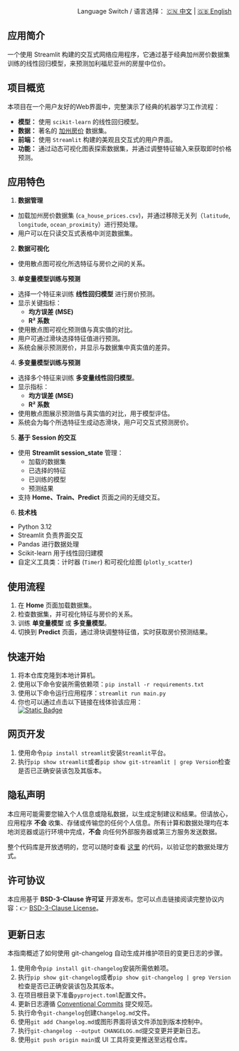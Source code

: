 <p align="right">
  Language Switch / 语言选择：
  <a href="./README.zh-CN.md">🇨🇳 中文</a> | <a href="./README.md">🇬🇧 English</a>
</p>

**应用简介**
---
一个使用 Streamlit 构建的交互式网络应用程序，它通过基于经典加州房价数据集训练的线性回归模型，来预测加利福尼亚州的房屋中位价。

**项目概览**
---
本项目在一个用户友好的Web界面中，完整演示了经典的机器学习工作流程：

+ **模型：** 使用 `scikit-learn` 的线性回归模型。
+ **数据：** 著名的 [加州房价](https://www.kaggle.com/datasets/camnugent/california-housing-prices) 数据集。
+ **前端：** 使用 `Streamlit` 构建的美观且交互式的用户界面。
+ **功能：** 通过动态可视化图表探索数据集，并通过调整特征输入来获取即时价格预测。

**应用特色**
---

1. **数据管理**

+ 加载加州房价数据集 (`ca_house_prices.csv`)，并通过移除无关列（`latitude`, `longitude`, `ocean_proximity`）进行预处理。
+ 用户可以在只读交互式表格中浏览数据集。

2. **数据可视化**

+ 使用散点图可视化所选特征与房价之间的关系。

3. **单变量模型训练与预测**

+ 选择一个特征来训练 **线性回归模型** 进行房价预测。
+ 显示关键指标：
    - **均方误差 (MSE)**
    - **R² 系数**
+ 使用散点图可视化预测值与真实值的对比。
+ 用户可通过滑块选择特征值进行预测。
+ 系统会展示预测房价，并显示与数据集中真实值的差异。

4. **多变量模型训练与预测**

+ 选择多个特征来训练 **多变量线性回归模型**。
+ 显示指标：
    - **均方误差 (MSE)**
    - **R² 系数**
+ 使用散点图展示预测值与真实值的对比，用于模型评估。
+ 系统会为每个所选特征生成动态滑块，用户可交互式预测房价。

5. **基于 Session 的交互**

+ 使用 **Streamlit session_state** 管理：
    - 加载的数据集
    - 已选择的特征
    - 已训练的模型
    - 预测结果
+ 支持 **Home、Train、Predict** 页面之间的无缝交互。

6. **技术栈**

+ Python 3.12
+ Streamlit 负责界面交互
+ Pandas 进行数据处理
+ Scikit-learn 用于线性回归建模
+ 自定义工具类：计时器 (`Timer`) 和可视化绘图 (`plotly_scatter`)

**使用流程**
---

1. 在 **Home** 页面加载数据集。
2. 检查数据集，并可视化特征与房价的关系。
3. 训练 **单变量模型** 或 **多变量模型**。
4. 切换到 **Predict** 页面，通过滑块调整特征值，实时获取房价预测结果。

**快速开始**
---

1. 将本仓库克隆到本地计算机。
2. 使用以下命令安装所需依赖项：`pip install -r requirements.txt`
3. 使用以下命令运行应用程序：`streamlit run main.py`
4. 你也可以通过点击以下链接在线体验该应用：  
   [![Static Badge](https://img.shields.io/badge/Open%20in%20Streamlit-Daochashao-red?style=for-the-badge&logo=streamlit&labelColor=white)](https://ca-p-pre.streamlit.app/)

**网页开发**
---

1. 使用命令`pip install streamlit`安装`Streamlit`平台。
2. 执行`pip show streamlit`或者`pip show git-streamlit | grep Version`检查是否已正确安装该包及其版本。

**隐私声明**
---
本应用可能需要您输入个人信息或隐私数据，以生成定制建议和结果。但请放心，应用程序 **不会**
收集、存储或传输您的任何个人信息。所有计算和数据处理均在本地浏览器或运行环境中完成，**不会** 向任何外部服务器或第三方服务发送数据。

整个代码库是开放透明的，您可以随时查看 [这里](./) 的代码，以验证您的数据处理方式。

**许可协议**
---
本应用基于 **BSD-3-Clause 许可证** 开源发布。您可以点击链接阅读完整协议内容：👉 [BSD-3-Clause License](./LICENSE)。

**更新日志**
---
本指南概述了如何使用 git-changelog 自动生成并维护项目的变更日志的步骤。

1. 使用命令`pip install git-changelog`安装所需依赖项。
2. 执行`pip show git-changelog`或者`pip show git-changelog | grep Version`检查是否已正确安装该包及其版本。
3. 在项目根目录下准备`pyproject.toml`配置文件。
4. 更新日志遵循 [Conventional Commits](https://www.conventionalcommits.org/zh-hans/v1.0.0/) 提交规范。
5. 执行命令`git-changelog`创建`Changelog.md`文件。
6. 使用`git add Changelog.md`或图形界面将该文件添加到版本控制中。
7. 执行`git-changelog --output CHANGELOG.md`提交变更并更新日志。
8. 使用`git push origin main`或 UI 工具将变更推送至远程仓库。
